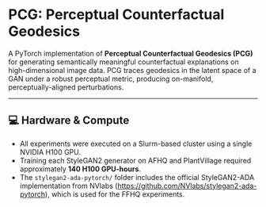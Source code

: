 # PCG: Perceptual Counterfactual Geodesics


A PyTorch implementation of **Perceptual Counterfactual Geodesics (PCG)** for generating semantically meaningful counterfactual explanations on high-dimensional image data. PCG traces geodesics in the latent space of a GAN under a robust perceptual metric, producing on-manifold, perceptually-aligned perturbations.

---

## 💻 Hardware & Compute

- All experiments were executed on a Slurm-based cluster using a single NVIDIA H100 GPU.
- Training each StyleGAN2 generator on AFHQ and PlantVillage required approximately **140 H100 GPU-hours**.
- The `stylegan2-ada-pytorch/` folder includes the official StyleGAN2-ADA implementation from NVlabs (https://github.com/NVlabs/stylegan2-ada-pytorch), which is used for the FFHQ experiments.
